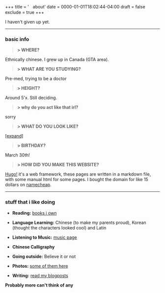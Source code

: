 +++
title = 'ㅤabout'
date = 0000-01-01T18:02:44-04:00
draft = false
exclude = true
+++


I haven't given up yet.

____

### basic info

> __\> WHERE?__

Ethnically chinese. I grew up in Canada (GTA area).

> __\> WHAT ARE YOU STUDYING?__

Pre-med, trying to be a doctor

> __\> HEIGHT?__

Around 5'x. Still deciding.

> __\> why do you act like that irl?__

sorry

> __\> WHAT DO YOU LOOK LIKE?__

[[expand]]()

> __\> BIRTHDAY?__

March 30th!

> __\> HOW DID YOU MAKE THIS WEBSITE?__

[Hugo!](https://gohugo.io/) it's a web framework, these pages are written in a markdown file, with some manual html for some pages. I bought the domain for like 15 dollars on [namecheap](https://www.namecheap.com).


____

### stuff that i like doing

- **Reading:** [books i own](/books) 
  
- **Language Learning:** Chinese (to make my parents proud), Korean (thought the characters looked cool) and Latin
  
- **Listening to Music:** [music page](/wip.html)
    
- **Chinese Calligraphy**

- **Going outside:** Believe it or not
  
- **Photos:** [some of them here](/wip.html)
    
- **Writing:** [read my blogposts](/journal)

**Probably more can't think of any**
